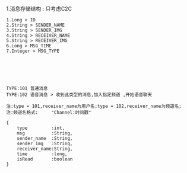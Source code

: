 1.消息存储结构 : 只考虑C2C

	1.Long > ID 
	2.String > SENDER_NAME
	3.String > SENDER_IMG
	4.String > RECEIVER_NAME
	5.String > RECEIVER_IMG
	6.Long > MSG_TIME
	7.Integer > MSG_TYPE
	
	
	
	
	
	
	TYPE:101 普通消息
	TYPE:102 语音消息 > 收到此类型的消息,加入指定频道 ,开始语音聊天
	
	注:type = 101,receiver_name为用户名;type = 102,receiver_name为频道名;
	注:频道名格式:	 "Channel:时间戳"
	
	{
		type		 :int,
		msg			 :String,
		sender_name	 :String,
		sender_img	 :String,
		receiver_name:String,
		time		 :long,
		isRead		 :boolean
	}

